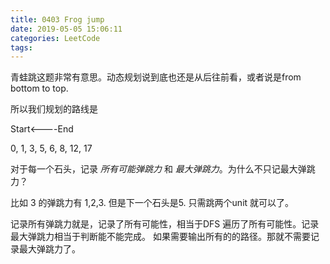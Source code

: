 ```yaml
---
title: 0403 Frog jump
date: 2019-05-05 15:06:11
categories: LeetCode
tags:
---
```



青蛙跳这题非常有意思。动态规划说到底也还是从后往前看，或者说是from bottom  to top.

所以我们规划的路线是 
 
Start<———-End

0, 1, 3, 5, 6, 8, 12, 17

对于每一个石头，记录 *所有可能弹跳力* 和 *最大弹跳力*。为什么不只记最大弹跳力？

比如 3 的弹跳力有 1,2,3.  但是下一个石头是5. 只需跳两个unit 就可以了。

记录所有弹跳力就是，记录了所有可能性，相当于DFS 遍历了所有可能性。记录最大弹跳力相当于判断能不能完成。 如果需要输出所有的的路径。那就不需要记录最大弹跳力了。

